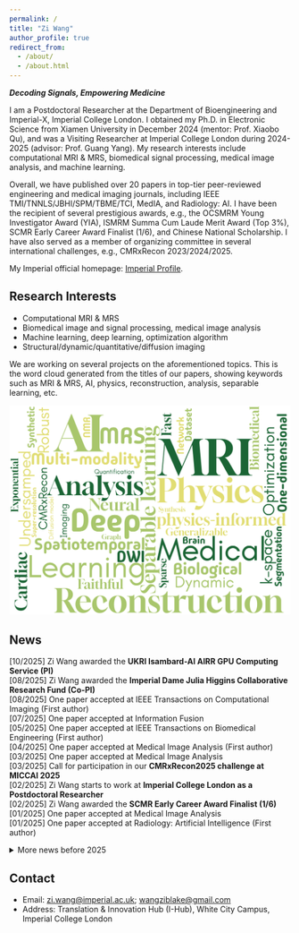 ```yaml
---
permalink: /
title: "Zi Wang"
author_profile: true
redirect_from: 
  - /about/
  - /about.html
---
```


**_Decoding Signals, Empowering Medicine_**

I am a Postdoctoral Researcher at the Department of Bioengineering and Imperial-X, Imperial College London. I obtained my Ph.D. in Electronic Science from Xiamen University in December 2024 (mentor: Prof. Xiaobo Qu), and was a Visiting Researcher at Imperial College London during 2024-2025 (advisor: Prof. Guang Yang). My research interests include computational MRI & MRS, biomedical signal processing, medical image analysis, and machine learning.

Overall, we have published over 20 papers in top-tier peer-reviewed engineering and medical imaging journals, including IEEE TMI/TNNLS/JBHI/SPM/TBME/TCI, MedIA, and Radiology: AI. I have been the recipient of several prestigious awards, e.g., the OCSMRM Young Investigator Award (YIA), ISMRM Summa Cum Laude Merit Award (Top 3%), SCMR Early Career Award Finalist (1/6), and Chinese National Scholarship. I have also served as a member of organizing committee in several international challenges, e.g., CMRxRecon 2023/2024/2025.

My Imperial official homepage: [Imperial Profile](https://profiles.imperial.ac.uk/zi.wang123).

Research Interests
------
- Computational MRI & MRS
- Biomedical image and signal processing, medical image analysis
- Machine learning, deep learning, optimization algorithm
- Structural/dynamic/quantitative/diffusion imaging

We are working on several projects on the aforementioned topics. This is the word cloud generated from the titles of our papers, showing keywords such as MRI & MRS, AI, physics, reconstruction, analysis, separable learning, etc.
<p align="center"> 
  <img width="600" src="/images/wordcloud.png" />
</p>

News
------
[10/2025] Zi Wang awarded the <strong>UKRI Isambard-AI AIRR GPU Computing Service (PI)</strong><br>
[08/2025] Zi Wang awarded the <strong>Imperial Dame Julia Higgins Collaborative Research Fund (Co-PI)</strong><br>
[08/2025] One paper accepted at IEEE Transactions on Computational Imaging (First author)<br>
[07/2025] One paper accepted at Information Fusion <br>
[05/2025] One paper accepted at IEEE Transactions on Biomedical Engineering (First author)<br>
[04/2025] One paper accepted at Medical Image Analysis (First author)<br>
[03/2025] One paper accepted at Medical Image Analysis<br>
[03/2025] Call for participation in our <strong>CMRxRecon2025 challenge at MICCAI 2025</strong><br>
[02/2025] Zi Wang starts to work at <strong>Imperial College London as a Postdoctoral Researcher</strong><br>
[02/2025] Zi Wang awarded the <strong>SCMR Early Career Award Finalist (1/6)</strong><br>
[01/2025] One paper accepted at Medical Image Analysis<br>
[01/2025] One paper accepted at Radiology: Artificial Intelligence (First author)<br>

<details>
<summary>More news before 2025</summary>
[12/2024] Zi Wang obtains his <strong>PhD degree at Xiamen University</strong><br>
[11/2024] Zi Wang’s <strong>Google Scholar citation is over 500</strong><br>
[10/2024] One paper accepted at IEEE Transactions on Cloud Computing<br>
[05/2024] Zi Wang awarded the <strong>OCSMRM Young Investigator Award (YIA)</strong><br>
[05/2024] Zi Wang awarded the <strong>ISMRM Summa Cum Laude Merit Award (Top 3%)</strong><br>
[05/2024] Call for participation in our <strong>CMRxRecon2024 challenge at MICCAI 2024</strong><br>
[04/2024] One paper accepted at IEEE Journal of Biomedical and Health Informatics (First author)<br>
[01/2024] Zi Wang starts to study at <strong>Imperial College London as a Visiting Researcher (Funded)</strong><br>
[12/2023] Zi Wang awarded the <strong>Chinese National Scholarship</strong><br>
[12/2023] One paper accepted at IEEE Transactions on Biomedical Engineering (Primary author)<br>
[11/2023] One paper accepted at IEEE Transactions on Computational Imaging<br>
[05/2023] Call for participation in our <strong>CMRxRecon challenge at MICCAI 2023</strong><br>
[05/2023] One paper accepted at IEEE Transactions on Computational Imaging<br>
[03/2023] One paper accepted at IEEE Signal Processing Magazine (Primary author)<br>
[08/2022] One paper accepted at IEEE Transactions on Medical Imaging (First author)<br>
[01/2022] One paper accepted at IEEE Transactions on Neural Networks and Learning Systems (First author)<br>
[12/2021] One paper accepted at IEEE Transactions on Neural Networks and Learning Systems<br>
[12/2021] One review paper accepted at BMC Medical Imaging<br>
[03/2021] One review paper accepted at Magnetic Resonance in Chemistry (Primary author)<br>
[04/2020] One review paper accepted at Chemistry –A European Journal (First author)<br>
</details>

Contact
------
- Email: zi.wang@imperial.ac.uk; wangziblake@gmail.com
- Address: Translation & Innovation Hub (I-Hub), White City Campus, Imperial College London
